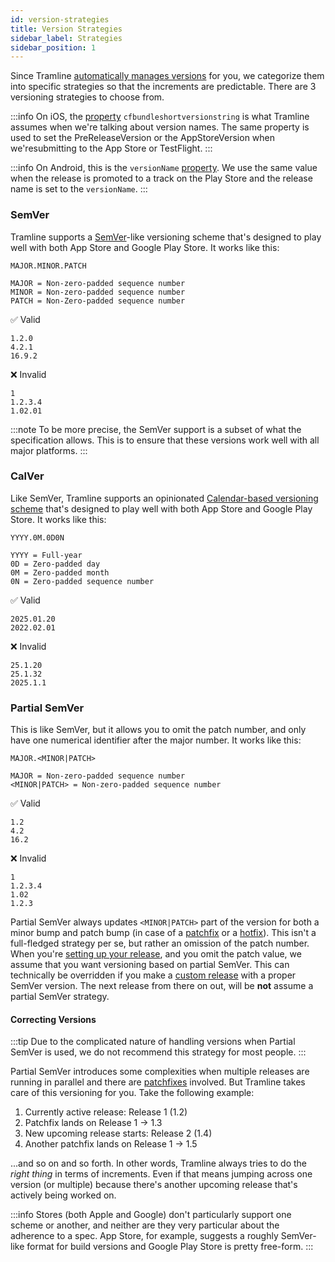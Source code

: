 ```yaml
---
id: version-strategies
title: Version Strategies
sidebar_label: Strategies
sidebar_position: 1
---
```


Since Tramline [automatically manages versions](automations#bumping-versions-and-build-numbers) for you, we categorize them into specific strategies so that the increments are predictable. There are 3 versioning strategies to choose from.

:::info
On iOS, the [property](https://developer.apple.com/documentation/bundleresources/information-property-list/cfbundleshortversionstring) `cfbundleshortversionstring` is what Tramline assumes when we're talking about version names. The same property is used to set the PreReleaseVersion or the AppStoreVersion when we'resubmitting to the App Store or TestFlight.
:::

:::info
On Android, this is the `versionName` [property](https://developer.android.com/studio/publish/versioning#versioningsettings). We use the same value when the release is promoted to a track on the Play Store and the release name is set to the `versionName`.
:::

### SemVer

Tramline supports a [SemVer](https://semver.org)-like versioning scheme that's designed to play well with both App Store and Google Play Store. It works like this:

```
MAJOR.MINOR.PATCH

MAJOR = Non-zero-padded sequence number
MINOR = Non-zero-padded sequence number
PATCH = Non-Zero-padded sequence number
```

✅ Valid
```
1.2.0
4.2.1
16.9.2
```

❌ Invalid
```
1
1.2.3.4
1.02.01
```

:::note
To be more precise, the SemVer support is a subset of what the specification allows. This is to ensure that these versions work well with all major platforms.
:::

### CalVer

Like SemVer, Tramline supports an opinionated [Calendar-based versioning scheme](https://calver.org) that's designed to play well with both App Store and Google Play Store. It works like this:

```
YYYY.0M.0D0N

YYYY = Full-year
0D = Zero-padded day
0M = Zero-padded month
0N = Zero-padded sequence number
```

✅ Valid
```
2025.01.20
2022.02.01
```

❌ Invalid
```
25.1.20
25.1.32
2025.1.1
```

### Partial SemVer

This is like SemVer, but it allows you to omit the patch number, and only have one numerical identifier after the major number. It works like this:

```
MAJOR.<MINOR|PATCH>

MAJOR = Non-zero-padded sequence number
<MINOR|PATCH> = Non-zero-padded sequence number
```

✅ Valid
```
1.2
4.2
16.2
```

❌ Invalid
```
1
1.2.3.4
1.02
1.2.3
```

Partial SemVer always updates `<MINOR|PATCH>` part of the version for both a minor bump and patch bump (in case of a [patchfix](/using-tramline/special-cases/patchfix) or a [hotfix](/using-tramline/special-cases/hotfix)). This isn't a full-fledged strategy per se, but rather an omission of the patch number. When you're [setting up your release](/using-tramline/release-management/release-settings), and you omit the patch value, we assume that you want versioning based on partial SemVer. This can technically be overridden if you make a [custom release](/using-tramline/release-management/new-release) with a proper SemVer version. The next release from there on out, will be **not** assume a partial SemVer strategy.

#### Correcting Versions

:::tip
Due to the complicated nature of handling versions when Partial SemVer is used, we do not recommend this strategy for most people.
:::

Partial SemVer introduces some complexities when multiple releases are running in parallel and there are [patchfixes](/using-tramline/special-cases/patchfix) involved. But Tramline takes care of this versioning for you. Take the following example:


1. Currently active release: Release 1 (1.2)
2. Patchfix lands on Release 1 → 1.3
3. New upcoming release starts: Release 2 (1.4)
4. Another patchfix lands on Release 1 → 1.5

...and so on and so forth. In other words, Tramline always tries to do the _right thing_ in terms of increments. Even if that means jumping across one version (or multiple) because there's another upcoming release that's actively being worked on.

:::info
Stores (both Apple and Google) don't particularly support one scheme or another, and neither are they very particular about the adherence to a spec. App Store, for example, suggests a roughly SemVer-like format for build versions and Google Play Store is pretty free-form.
:::
